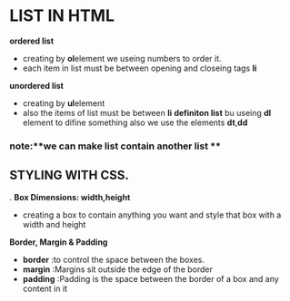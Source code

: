 # LIST IN HTML

**ordered list**
- creating by **ol**element we useing numbers to order it.
- each item in list must be between opening and closeing tags **li**


**unordered list**
- creating by **ul**element
- also the items of list must be between **li**
**definiton list**
bu useing **dl** element to difine something also we use the elements **dt**,**dd**


### note:**we can make list contain another list **

## STYLING WITH CSS.
.
**Box Dimensions:
width,height**

- creating a box to contain anything you want and style that box with a width and height

**Border, Margin
& Padding**

- **border** :to control the space between the boxes.
- **margin** :Margins sit outside the edge of the border
- **padding** :Padding is the space between the border of a box and any content in it





